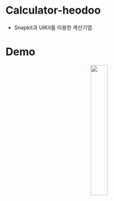 # Calculator-heodoo

- Snapkit과 UIKit를 이용한 계산기앱

# Demo

<p align=center>
	<img src="calcr.png" width=30%>
</p>
